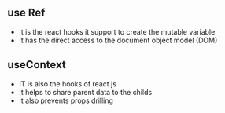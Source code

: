 ## use Ref
- It is the react hooks it support to create the mutable variable
- It has the direct access to the document object model (DOM)

## useContext
- IT is also the hooks of react js
- It helps to share parent data to the childs 
- It also prevents props drilling
